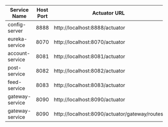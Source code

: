 | Service Name     | Host Port | Actuator URL                        |
|------------------|-----------|-------------------------------------|
| config-server    | 8888      | http://localhost:8888/actuator      |
| eureka-service   | 8070      | http://localhost:8070/actuator      |
| account-service  | 8081      | http://localhost:8081/actuator      |
| post-service     | 8082      | http://localhost:8082/actuator      |
| feed-service     | 8083      | http://localhost:8083/actuator      |
| gateway-service  | 8090      | http://localhost:8090/actuator      |
| gateway-service  | 8090      | http://localhost:8090/actuator/gateway/routes      |